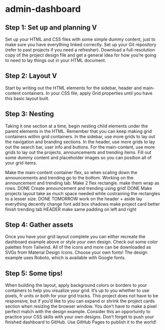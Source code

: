 # admin-dashboard

## Step 1: Set up and planning V
Set up your HTML and CSS files with some simple dummy content, just to make sure you have everything linked correctly.
Set up your Git repository (refer to past projects if you need a refresher).
Download a full-resolution copy of the project design file and get a general idea for how you’re going to need to lay things out in your HTML document.

## Step 2: Layout V
Start by writing out the HTML elements for the sidebar, header and main-content containers.
In your CSS file, apply Grid properties until you have this basic layout built.

## Step 3: Nesting
Taking it one section at a time, begin nesting child elements under the parent elements in the HTML. Remember that you can keep making grid containers within grid containers.
In the sidebar, use more grids to lay out the navigation and branding sections.
In the header, use more grids to lay out the search bar, user info and buttons.
For the main-content, use more grids to lay out the projects, announcements and trending items.
Fill out some dummy content and placeholder images so you can position all of your grid items.

Make the main-content container flex, so when scaling down the announcements and trending go to the bottom.
Working on the announcement and trending tab.
    Make 2 flex rectangle. make them wrap as rows. DONE
    Create announcement and trending using grid! DONE
    Make projects layout take as much space needed while costraining the rectangles to a lesser size. DONE
    TOMORROW
        work on the header + aside
        lay everything decently
        change font
        add box shadows
        make project card better
        finish trending tab
    HEADER
        make same padding on left and right

## Step 4: Gather assets
Once you have your grid layout complete you can either recreate the dashboard example above or style your own design.
Check out some color palettes from Tailwind.
All of the icons and more can be downloaded as SVGs from Material Design Icons.
Choose your own fonts! The design example uses Roboto, which is available with Google fonts.

## Step 5: Some tips!
When building the layout, apply background colors or borders to your containers to help you visualize your grid.
It’s up to you whether to use pixels, fr units or both for your grid tracks.
This project does not have to be responsive, but if you’d like to you can expand or shrink the project cards section when resizing the browser window.
You don’t have to make a pixel perfect match with the design example. Consider this an opportunity to practice your CSS skills with your own designs.
Don’t forget to push your finished dashboard to GitHub. Use GitHub Pages to publish it to the world!


